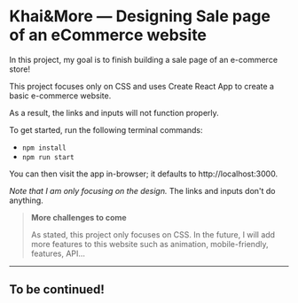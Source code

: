 # Khai&More — Designing Sale page of an eCommerce website

In this project, my goal is to finish building a sale page of an e-commerce store!

This project focuses only on CSS and uses Create React App to create a basic e-commerce website.

As a result, the links and inputs will not function properly.

To get started, run the following terminal commands:

- `npm install`
- `npm run start`

You can then visit the app in-browser; it defaults to http://localhost:3000.

_Note that I am only focusing on the design._ The links and inputs don't do anything.

> **More challenges to come**
>
> As stated, this project only focuses on CSS. In the future, I will add more features
> to this website such as animation, mobile-friendly, features, API...



---


## To be continued!


